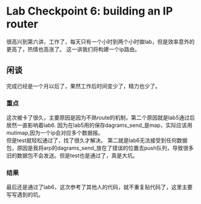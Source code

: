 <!--
 * @Date: 2024-08-09 00:21:28
 * @LastEditors: LiShangHeng
 * @LastEditTime: 2024-08-09 00:21:30
 * @FilePath: /CS144/lab6.md
-->
# Lab Checkpoint 6: building an IP router
很高兴到第六讲，工作了，每天只有一个小时到两个小时做lab，但是效率意外的更高了，热情也高涨了。
这一讲我们将构建一个ip路由。

## 闲谈
完成已经是一个月以后了，果然工作后时间变少了，精力也少了。

### 重点
这次被卡了很久，主要原因是因为不熟route的机制，第二个原因就是lab5通过后居然一直影响着lab6.
因为在lab5用的保存dagrams_send_是map，实际应该用mutimap,因为一个ip会对应多个数据报。<br>
但是test就轻松通过了，找了很久才解决。
第二就是lab6无法接受到任何数据包，原因是我将arp的dagrams_send_放在了错误的位置去push队列，导致很多旧的数据包不会发送。但是test也是通过了，真是大坑。

### 结果
最后还是通过了lab6，这次参考了其他人的代码，就不重复贴代码了，这里主要写写遇到的坑。
